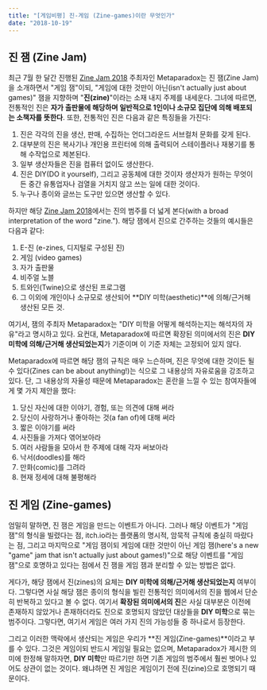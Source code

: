 ```yaml
---
title: "[게임비평] 진-게임 (Zine-games)이란 무엇인가"
date: "2018-10-19"
---
```


[Zine Jam 2018]: https://itch.io/jam/zine-jam-2018
[Zine]: https://en.wikipedia.org/wiki/Zine

## 진 잼 (Zine Jam)

최근 7월 한 달간 진행된 [Zine Jam 2018] 주최자인 Metaparadox는 진 잼(Zine Jam)을 소개하면서 "게임 잼"이되, "게임에 대한 것만이 아닌(isn't actually just about games)" 잼을 지향하며 "**진(zine)**"이라는 소재 내지 주제를 내세운다. 그녀에 따르면, 전통적인 진은 **자가 출판물에 해당하며 일반적으로 1인이나 소규모 집단에 의해 배포되는 소책자를 뜻한다**. 또한, 전통적인 진은 다음과 같은 특징들을 가진다:

1. 진은 각각의 진을 생산, 판매, 수집하는 언더그라운드 서브컬처 문화를 갖게 된다.
1. 대부분의 진은 복사기나 개인용 프린터에 의해 출력되어 스테이플러나 재봉기를 통해 수작업으로 제본된다.
1. 일부 생산자들은 진을 컴퓨터 없이도 생산한다.
1. 진은 DIY(DO it yourself), 그리고 공동체에 대한 것이자 생산자가 원하는 무엇이든 중간 유통업자나 검열을 거치지 않고 쓰는 일에 대한 것이다.
1. 누구나 종이와 글쓰는 도구만 있으면 생산할 수 있다.

하지만 해당 [Zine Jam 2018]에서는 진의 범주를 더 넓게 본다(with a broad interpretation of the word "zine."). 해당 잼에서 진으로 간주하는 것들의 예시들은 다음과 같다:

1. E-진 (e-zines, 디지털로 구성된 진)
1. 게임 (video games)
1. 자가 출판물
1. 비주얼 노블
1. 트와인(Twine)으로 생산된 프로그램
1. 그 이외에 개인이나 소규모로 생산되어 **DIY 미학(aesthetic)**에 의해/근거해 생산된 모든 것.

여기서, 잼의 주최자 Metaparadox는 "DIY 미학을 어떻게 해석하는지는 해석자의 자유"라고 명시하고 있다. 요컨대, Metaparadox에 따르면 확장된 의미에서의 진은 **DIY 미학에 의해/근거해 생산되었는지**가 기준이며 이 기준 자체는 고정되어 있지 않다.

Metaparadox에 따르면 해당 잼의 규칙은 매우 느슨하며, 진은 무엇에 대한 것이든 될 수 있다(Zines can be about anything!)는 식으로 그 내용상의 자유로움을 강조하고 있다. 단, 그 내용상의 자율성 때문에 Metaparadox는 혼란을 느낄 수 있는 참여자들에게 몇 가지 제안을 했다:

1. 당신 자신에 대한 이야기, 경험, 또는 의견에 대해 써라
1. 당신이 사랑하거나 좋아하는 것(a fan of)에 대해 써라
1. 짧은 이야기를 써라
1. 사진들을 가져다 엮어보아라
1. 여러 사람들을 모아서 한 주제에 대해 각자 써보아라
1. 낙서(doodles)를 해라
1. 만화(comic)를 그려라
1. 현재 정세에 대해 불평해라

## 진 게임 (Zine-games)

엄밀히 말하면, 진 잼은 게임을 만드는 이벤트가 아니다. 그러나 해당 이벤트가 "게임 잼"의 형식을 빌렸다는 점, itch.io라는 플랫폼의 명시적, 암묵적 규칙에 충실히 따랐다는 점, 그리고 마지막으로 "게임 잼이되 게임에 대한 것만이 아닌 게임 잼(here's a new "game" jam that isn't actually just about games!)"으로 해당 이벤트를 "게임 잼"으로 호명하고 있다는 점에서 진 잼을 게임 잼과 분리할 수 있는 방법은 없다.

게다가, 해당 잼에서 진(zines)의 요체는 **DIY 미학에 의해/근거해 생산되었는지** 여부이다. 그렇다면 사실 해당 잼은 종이의 형식을 빌린 전통적인 의미에서의 진을 웹에서 단순히 반복하고 있다고 볼 수 없다. 여기서 **확장된 의미에서의 진**은 사실 대부분은 이전에 존재하지 않았거나 존재하더라도 진으로 호명되지 않았던 대상들을 **DIY 미학**으로 묶는 범주이다. 그렇다면, 여기서 게임은 여러 가지 진의 가능성들 중 하나로서 등장한다.

그리고 이러한 맥락에서 생산되는 게임은 우리가 **진 게임(Zine-games)**이라고 부를 수 있다. 그것은 게임이되 반드시 게임일 필요는 없으며, Metaparadox가 제시한 의미에 한정해 말하자면, **DIY 미학**만 따르기만 하면 기존 게임의 범주에서 훨씬 벗어나 있어도 상관이 없는 것이다. 왜냐하면 진 게임은 게임이기 전에 진(zine)으로 호명되기 때문이다.
